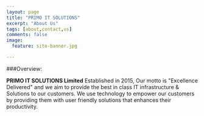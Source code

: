 ```yaml
---
layout: page
title: "PRIMO IT SOLUTIONS"
excerpt: "About Us"
tags: [about,contact,us]
comments: false
image:
  feature: site-banner.jpg

---
```


###Overview:

  **PRIMO IT SOLUTIONS Limited** Established in 2015, Our motto is "Excellence Delivered" and we aim to provide the best in class IT infrastructure & Solutions to our customers. We use technology to empower our customers by providing them with user friendly solutions that enhances their productivity. 


